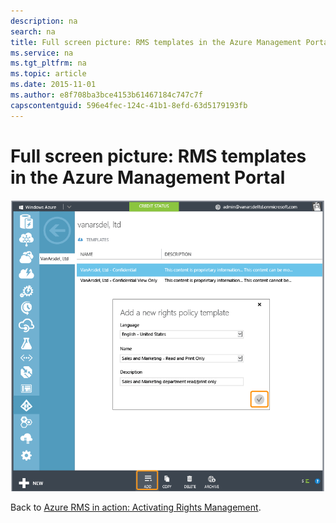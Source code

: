 ```yaml
---
description: na
search: na
title: Full screen picture: RMS templates in the Azure Management Portal
ms.service: na
ms.tgt_pltfrm: na
ms.topic: article
ms.date: 2015-11-01
ms.author: e8f708ba3bce4153b61467184c747c7f
capscontentguid: 596e4fec-124c-41b1-8efd-63d5179193fb
---
```

# Full screen picture: RMS templates in the Azure Management Portal
![](../Image/AzRMS_TemplatesPortal.png)

Back to [Azure RMS in action: Activating Rights Management](http://technet.microsoft.com/library/jj585026.aspx#BKMK_Example_ManagementPortal).

